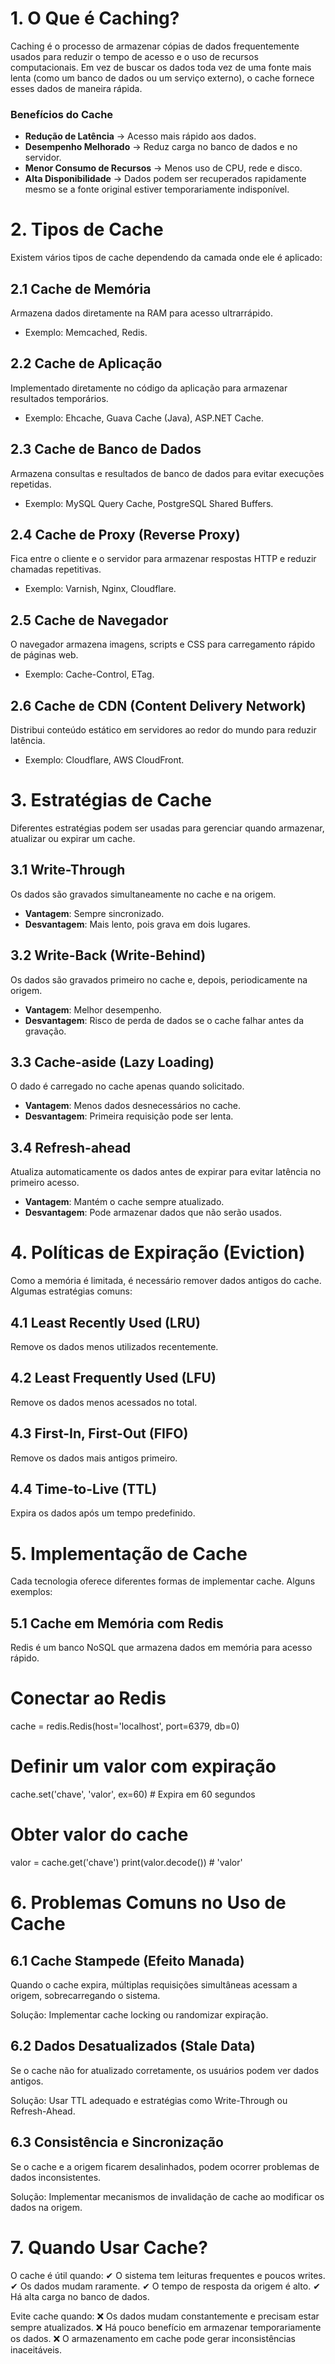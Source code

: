 # 1. O Que é Caching?

Caching é o processo de armazenar cópias de dados frequentemente usados para reduzir o tempo de acesso e o uso de recursos computacionais. Em vez de buscar os dados toda vez de uma fonte mais lenta (como um banco de dados ou um serviço externo), o cache fornece esses dados de maneira rápida.

### Benefícios do Cache
- **Redução de Latência** → Acesso mais rápido aos dados.
- **Desempenho Melhorado** → Reduz carga no banco de dados e no servidor.
- **Menor Consumo de Recursos** → Menos uso de CPU, rede e disco.
- **Alta Disponibilidade** → Dados podem ser recuperados rapidamente mesmo se a fonte original estiver temporariamente indisponível.

# 2. Tipos de Cache
Existem vários tipos de cache dependendo da camada onde ele é aplicado:

## 2.1 Cache de Memória
Armazena dados diretamente na RAM para acesso ultrarrápido.
- Exemplo: Memcached, Redis.

## 2.2 Cache de Aplicação
Implementado diretamente no código da aplicação para armazenar resultados temporários.
- Exemplo: Ehcache, Guava Cache (Java), ASP.NET Cache.

## 2.3 Cache de Banco de Dados
Armazena consultas e resultados de banco de dados para evitar execuções repetidas.
- Exemplo: MySQL Query Cache, PostgreSQL Shared Buffers.

## 2.4 Cache de Proxy (Reverse Proxy)
Fica entre o cliente e o servidor para armazenar respostas HTTP e reduzir chamadas repetitivas.
- Exemplo: Varnish, Nginx, Cloudflare.

## 2.5 Cache de Navegador
O navegador armazena imagens, scripts e CSS para carregamento rápido de páginas web.
- Exemplo: Cache-Control, ETag.

## 2.6 Cache de CDN (Content Delivery Network)
Distribui conteúdo estático em servidores ao redor do mundo para reduzir latência.
- Exemplo: Cloudflare, AWS CloudFront.

# 3. Estratégias de Cache
Diferentes estratégias podem ser usadas para gerenciar quando armazenar, atualizar ou expirar um cache.

## 3.1 Write-Through
Os dados são gravados simultaneamente no cache e na origem.
- **Vantagem**: Sempre sincronizado.
- **Desvantagem**: Mais lento, pois grava em dois lugares.

## 3.2 Write-Back (Write-Behind)
Os dados são gravados primeiro no cache e, depois, periodicamente na origem.
- **Vantagem**: Melhor desempenho.
- **Desvantagem**: Risco de perda de dados se o cache falhar antes da gravação.

## 3.3 Cache-aside (Lazy Loading)
O dado é carregado no cache apenas quando solicitado.
- **Vantagem**: Menos dados desnecessários no cache.
- **Desvantagem**: Primeira requisição pode ser lenta.

## 3.4 Refresh-ahead
Atualiza automaticamente os dados antes de expirar para evitar latência no primeiro acesso.
- **Vantagem**: Mantém o cache sempre atualizado.
- **Desvantagem**: Pode armazenar dados que não serão usados.

# 4. Políticas de Expiração (Eviction)
Como a memória é limitada, é necessário remover dados antigos do cache. Algumas estratégias comuns:

## 4.1 Least Recently Used (LRU)
Remove os dados menos utilizados recentemente.

## 4.2 Least Frequently Used (LFU)
Remove os dados menos acessados no total.

## 4.3 First-In, First-Out (FIFO)
Remove os dados mais antigos primeiro.

## 4.4 Time-to-Live (TTL)
Expira os dados após um tempo predefinido.

# 5. Implementação de Cache
Cada tecnologia oferece diferentes formas de implementar cache. Alguns exemplos:

## 5.1 Cache em Memória com Redis
Redis é um banco NoSQL que armazena dados em memória para acesso rápido.

# Conectar ao Redis
cache = redis.Redis(host='localhost', port=6379, db=0)

# Definir um valor com expiração
cache.set('chave', 'valor', ex=60)  # Expira em 60 segundos

# Obter valor do cache
valor = cache.get('chave')
print(valor.decode())  # 'valor'

# 6. Problemas Comuns no Uso de Cache
## 6.1 Cache Stampede (Efeito Manada)

Quando o cache expira, múltiplas requisições simultâneas acessam a origem, sobrecarregando o sistema.

Solução: Implementar cache locking ou randomizar expiração.

## 6.2 Dados Desatualizados (Stale Data)
Se o cache não for atualizado corretamente, os usuários podem ver dados antigos.

Solução: Usar TTL adequado e estratégias como Write-Through ou Refresh-Ahead.

## 6.3 Consistência e Sincronização
Se o cache e a origem ficarem desalinhados, podem ocorrer problemas de dados inconsistentes.

Solução: Implementar mecanismos de invalidação de cache ao modificar os dados na origem.

# 7. Quando Usar Cache?
O cache é útil quando: ✔ O sistema tem leituras frequentes e poucos writes.
✔ Os dados mudam raramente.
✔ O tempo de resposta da origem é alto.
✔ Há alta carga no banco de dados.

Evite cache quando: ❌ Os dados mudam constantemente e precisam estar sempre atualizados.
❌ Há pouco benefício em armazenar temporariamente os dados.
❌ O armazenamento em cache pode gerar inconsistências inaceitáveis.


